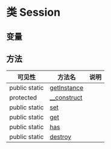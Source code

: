 #  类 Session




## 变量


## 方法


| 可见性 | 方法名 | 说明 |
|--------|-------|------|
| public static|[getInstance](Session/getInstance.md) |  |
| protected |[__construct](Session/__construct.md) |  |
| public static|[set](Session/set.md) |  |
| public static|[get](Session/get.md) |  |
| public static|[has](Session/has.md) |  |
| public static|[destroy](Session/destroy.md) |  |
